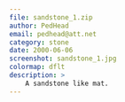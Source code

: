 ```yaml
---
file: sandstone_1.zip
author: PedHead
email: pedhead@att.net
category: stone
date: 2000-06-06
screenshot: sandstone_1.jpg
colormap: dflt
description: >
    A sandstone like mat.
---
```

